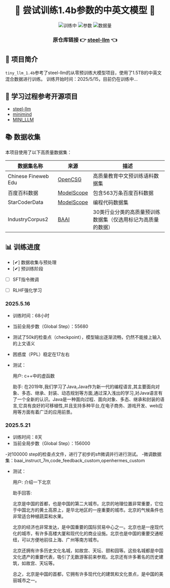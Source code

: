<div align="center">

# 🚀 尝试训练1.4b参数的中英文模型 🚀

![训练中](https://img.shields.io/badge/状态-训练中-blue)
![参数](https://img.shields.io/badge/参数-1.4B-orange)
![数据量](https://img.shields.io/badge/数据量-1.5TB-green)

### 原仓库链接 👉 [steel-llm](https://github.com/zhanshijinwat/Steel-LLM) 👈

</div>

## 📝 项目简介

`tiny_llm_1.4b`参考了steel-llm的从零预训练大模型项目，使用了1.5TB的中英文混合数据进行训练。
训练开始时间：2025/5/15，目前仍在训练中...

## 🔗 学习过程参考开源项目

- [steel-llm](https://github.com/zhanshijinwat/Steel-LLM)
- [minimind](https://github.com/jingyaogong/minimind)
- [MINI_LLM](https://github.com/jiahe7ay/MINI_LLM)

## 📚 数据收集

本项目使用了以下高质量数据集：

| 数据集名称 | 来源 | 描述 |
|------------|------|------|
| Chinese Fineweb Edu | [OpenCSG](https://www.modelscope.cn/datasets/opencsg/chinese-fineweb-edu) | 高质量教育中文预训练语料数据集 |
| 百度百科数据 | [ModelScope](https://www.modelscope.cn/datasets/fq980207/563w_baidubaike) | 包含563万条百度百科数据 |
| StarCoderData | [ModelScope](https://www.modelscope.cn/datasets/swift/starcoderdata) | 编程代码数据集 |
| IndustryCorpus2 | [BAAI](https://www.modelscope.cn/datasets/BAAI/IndustryCorpus2) | 30类行业分类的高质量预训练数据集（仅选用标记为高质量的数据） |

## 📊 训练进度

- [✔] 数据收集与预处理
- [✔] 预训练阶段
- [ ] SFT指令微调
- [ ] RLHF强化学习


### 2025.5.16

- 训练时间：68小时
- 当前全局步数（Global Step）：55680
- 测试了50k的检查点（checkpoint），模型输出逐渐流畅，仍然不能接上输入的上文语义
- 困惑度（PPL）稳定在17左右
- 测试：

    用户: c++中的虚函数
    
    助手: 在2019年,我们学习了Java,Java作为新一代的编程语言,其主要面向对象、多态、继承、封装、动态规划等方面,通过深入浅出的学习,对Java语言有了一个全新的认识。Java是一种面向过程、面向对象、多态、继承和封装的语言,它具有良好的可移植性,并且支持多种平台,在电子商务、游戏开发、web应用等方面有着广泛的应用前景。

### 2025.5.21

- 训练时间：8天
- 当前全局步数（Global Step）：156000

-对100000 step的检查点文件，进行了初步的sft微调并行进行测试。
-微调数据集：baai_instruct_7m,code_feedback_custom,openhermes_custom

- 测试：


    用户: 介绍一下北京

    助手回答:

    北京是中国的首都，也是中国的第二大城市。北京的地理位置非常重要，它位于中国北方的黄土高原上，是华北地区的一座重要的城市。北京的气候条件也非常适合种植蔬菜和水果。

    北京的经济也非常发达，是中国重要的国际贸易中心之一。北京也是一座现代化的城市，有许多高楼大厦和现代化的商业设施。北京也是中国的重要交通枢纽，可以方便地前往上海、广州等南方城市。

    北京还拥有许多历史文化名城，如故宫、天坛、颐和园等。这些名城都是中国文化遗产的重要代表，吸引了无数游客前来参观。北京还有许多著名的历史建筑，如故宫、天坛等。

    总之，北京是中国的首都，它拥有许多现代化的建筑和文化景点，是中国的美丽城市之一。


